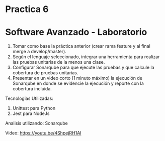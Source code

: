 # Practica  6
# Software Avanzado - Laboratorio

1. Tomar como base la práctica anterior (crear rama feature y al final merge a develop/master).
2. Según el lenguaje seleccionado, integrar una herramienta para realizar las pruebas unitarias de la menos una clase.
3. Configurar Sonarqube para que ejecute las pruebas y que calcule la cobertura de pruebas unitarias.
4. Presentar en un video corto (1 minuto máximo) la ejecución de Sonarqube en donde se evidencie la ejecución y reporte con la cobertura incluida.



Tecnologias Utilizadas:
1. Unittest para Python
2. Jest para NodeJs

Analisis utilizando: Sonarqube


Video:
https://youtu.be/4ShpejRH1AI
